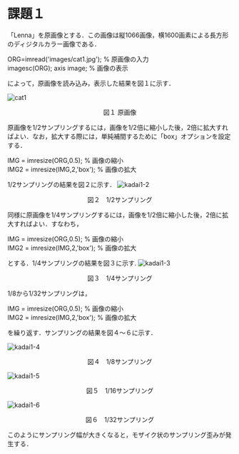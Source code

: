 # 課題１
「Lenna」を原画像とする．この画像は縦1066画像，横1600画素による長方形のディジタルカラー画像である．    

ORG=imread('images/cat1.jpg'); % 原画像の入力  
imagesc(ORG); axis image; % 画像の表示    

によって，原画像を読み込み，表示した結果を図１に示す．

![cat1](https://github.com/y-ascll/image_processing/blob/master/images/cat1.jpg)
<div align="center">
図１ 原画像  
</div>  

原画像を1/2サンプリングするには，画像を1/2倍に縮小した後，2倍に拡大すればよい．なお，拡大する際には，単純補間するために「box」オプションを設定する．    

IMG = imresize(ORG,0.5); % 画像の縮小  
IMG2 = imresize(IMG,2,'box'); % 画像の拡大    

1/2サンプリングの結果を図２に示す．
![kadai1-2](https://github.com/y-ascll/image_processing/blob/master/mdimages/kadai1-2.jpg)
<div align="center">
図２　1/2サンプリング  
</div>  

同様に原画像を1/4サンプリングするには，画像を1/2倍に縮小した後，2倍に拡大すればよい．すなわち，    

IMG = imresize(ORG,0.5); % 画像の縮小  
IMG2 = imresize(IMG,2,'box'); % 画像の拡大    

とする．1/4サンプリングの結果を図３に示す.
![kadai1-3](https://github.com/y-ascll/image_processing/blob/master/mdimages/kadai1-3.jpg)
<div align="center">
図３　1/4サンプリング  
</div>  

1/8から1/32サンプリングは，    

IMG = imresize(ORG,0.5); % 画像の縮小  
IMG2 = imresize(IMG,2,'box'); % 画像の拡大    

を繰り返す．サンプリングの結果を図４～６に示す．  

![kadai1-4](https://github.com/y-ascll/image_processing/blob/master/mdimages/kadai1-4.jpg)
<div align="center">
図４　1/8サンプリング  
</div>  

![kadai1-5](https://github.com/y-ascll/image_processing/blob/master/mdimages/kadai1-5.jpg)
<div align="center">
図５　1/16サンプリング  
</div>  

![kadai1-6](https://github.com/y-ascll/image_processing/blob/master/mdimages/kadai1-6.jpg)
<div align="center">
図６　1/32サンプリング  
</div>  

このようにサンプリング幅が大きくなると，モザイク状のサンプリング歪みが発生する．
